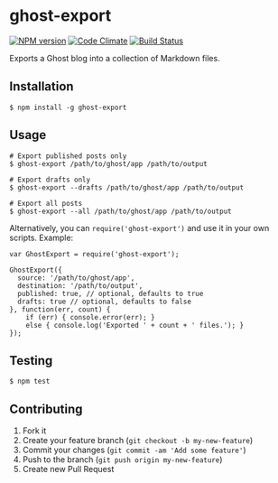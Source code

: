 # ghost-export
[![NPM version](https://badge.fury.io/js/ghost-export.svg)](http://badge.fury.io/js/ghost-export)
[![Code Climate](https://codeclimate.com/github/brianokeefe/ghost-export.png)](https://codeclimate.com/github/brianokeefe/ghost-export)
[![Build Status](https://travis-ci.org/brianokeefe/ghost-export.svg?branch=master)](https://travis-ci.org/brianokeefe/ghost-export)

Exports a Ghost blog into a collection of Markdown files.

## Installation

    $ npm install -g ghost-export

## Usage

    # Export published posts only
    $ ghost-export /path/to/ghost/app /path/to/output

    # Export drafts only
    $ ghost-export --drafts /path/to/ghost/app /path/to/output

    # Export all posts
    $ ghost-export --all /path/to/ghost/app /path/to/output

Alternatively, you can `require('ghost-export')` and use it in your own scripts. Example:

    var GhostExport = require('ghost-export');

    GhostExport({
      source: '/path/to/ghost/app',
      destination: '/path/to/output',
      published: true, // optional, defaults to true
      drafts: true // optional, defaults to false
    }, function(err, count) {
        if (err) { console.error(err); }
        else { console.log('Exported ' + count + ' files.'); }
    });

## Testing

    $ npm test

## Contributing

1. Fork it
2. Create your feature branch (`git checkout -b my-new-feature`)
3. Commit your changes (`git commit -am 'Add some feature'`)
4. Push to the branch (`git push origin my-new-feature`)
5. Create new Pull Request
